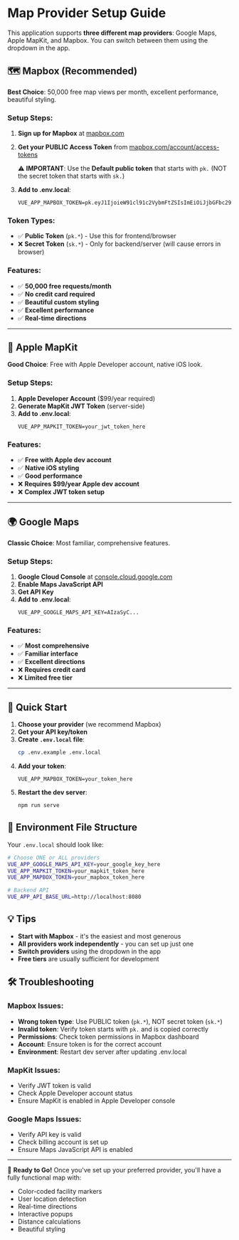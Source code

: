 # Map Provider Setup Guide

This application supports **three different map providers**: Google Maps, Apple MapKit, and Mapbox. You can switch between them using the dropdown in the app.

## 🗺️ Mapbox (Recommended)

**Best Choice**: 50,000 free map views per month, excellent performance, beautiful styling.

### Setup Steps:

1. **Sign up for Mapbox** at [mapbox.com](https://mapbox.com)
2. **Get your PUBLIC Access Token** from [mapbox.com/account/access-tokens](https://account.mapbox.com/access-tokens/)
   
   ⚠️ **IMPORTANT**: Use the **Default public token** that starts with `pk.` (NOT the secret token that starts with `sk.`)
   
3. **Add to .env.local**:
   ```
   VUE_APP_MAPBOX_TOKEN=pk.eyJ1IjoieW91cl91c2VybmFtZSIsImEiOiJjbGFbc29tZXRoaW5nIn0.something
   ```

### Token Types:
- ✅ **Public Token** (`pk.*`) - Use this for frontend/browser
- ❌ **Secret Token** (`sk.*`) - Only for backend/server (will cause errors in browser)

### Features:
- ✅ **50,000 free requests/month**
- ✅ **No credit card required**
- ✅ **Beautiful custom styling**
- ✅ **Excellent performance**
- ✅ **Real-time directions**

---

## 🍎 Apple MapKit

**Good Choice**: Free with Apple Developer account, native iOS look.

### Setup Steps:

1. **Apple Developer Account** ($99/year required)
2. **Generate MapKit JWT Token** (server-side)
3. **Add to .env.local**:
   ```
   VUE_APP_MAPKIT_TOKEN=your_jwt_token_here
   ```

### Features:
- ✅ **Free with Apple dev account**
- ✅ **Native iOS styling**
- ✅ **Good performance**
- ❌ **Requires $99/year Apple dev account**
- ❌ **Complex JWT token setup**

---

## 🌍 Google Maps

**Classic Choice**: Most familiar, comprehensive features.

### Setup Steps:

1. **Google Cloud Console** at [console.cloud.google.com](https://console.cloud.google.com)
2. **Enable Maps JavaScript API**
3. **Get API Key**
4. **Add to .env.local**:
   ```
   VUE_APP_GOOGLE_MAPS_API_KEY=AIzaSyC...
   ```

### Features:
- ✅ **Most comprehensive**
- ✅ **Familiar interface**
- ✅ **Excellent directions**
- ❌ **Requires credit card**
- ❌ **Limited free tier**

---

## 🚀 Quick Start

1. **Choose your provider** (we recommend Mapbox)
2. **Get your API key/token**
3. **Create `.env.local` file**:
   ```bash
   cp .env.example .env.local
   ```
4. **Add your token**:
   ```
   VUE_APP_MAPBOX_TOKEN=your_token_here
   ```
5. **Restart the dev server**:
   ```bash
   npm run serve
   ```

## 🔧 Environment File Structure

Your `.env.local` should look like:

```bash
# Choose ONE or ALL providers
VUE_APP_GOOGLE_MAPS_API_KEY=your_google_key_here
VUE_APP_MAPKIT_TOKEN=your_mapkit_token_here
VUE_APP_MAPBOX_TOKEN=your_mapbox_token_here

# Backend API
VUE_APP_API_BASE_URL=http://localhost:8080
```

## 💡 Tips

- **Start with Mapbox** - it's the easiest and most generous
- **All providers work independently** - you can set up just one
- **Switch providers** using the dropdown in the app
- **Free tiers** are usually sufficient for development

## 🛠️ Troubleshooting

### Mapbox Issues:
- **Wrong token type**: Use PUBLIC token (`pk.*`), NOT secret token (`sk.*`)
- **Invalid token**: Verify token starts with `pk.` and is copied correctly
- **Permissions**: Check token permissions in Mapbox dashboard
- **Account**: Ensure token is for the correct account
- **Environment**: Restart dev server after updating .env.local

### MapKit Issues:
- Verify JWT token is valid
- Check Apple Developer account status
- Ensure MapKit is enabled in Apple Developer console

### Google Maps Issues:
- Verify API key is valid
- Check billing account is set up
- Ensure Maps JavaScript API is enabled

---

🎉 **Ready to Go!** Once you've set up your preferred provider, you'll have a fully functional map with:

- Color-coded facility markers
- User location detection
- Real-time directions
- Interactive popups
- Distance calculations
- Beautiful styling 